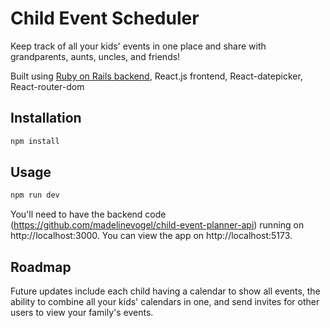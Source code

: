 # Child Event Scheduler

Keep track of all your kids' events in one place and share with grandparents, aunts, uncles, and friends! 

Built using [Ruby on Rails backend](https://github.com/madelinevogel/child-event-planner-api), React.js frontend, React-datepicker, React-router-dom

## Installation

```bash
npm install
```

## Usage

```bash
npm run dev
```

You'll need to have the backend code (https://github.com/madelinevogel/child-event-planner-api) running on http://localhost:3000.
You can view the app on http://localhost:5173.

## Roadmap

Future updates include each child having a calendar to show all events, the ability to combine all your kids' calendars in one, and send invites for other users to view your family's events.
